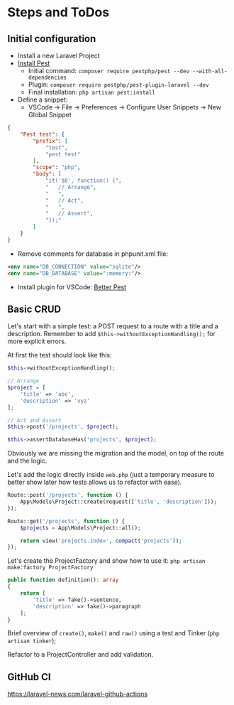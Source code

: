 # Steps and ToDos

## Initial configuration

* Install a new Laravel Project
* [Install Pest](https://pestphp.com/docs/installation)
    * Initial command: `composer require pestphp/pest --dev --with-all-dependencies`
    * Plugin: `composer require pestphp/pest-plugin-laravel --dev`
    * Final installation: `php artisan pest:install`
* Define a snippet:
    * VSCode -> File -> Preferences -> Configure User Snippets -> New Global Snippet
```json
{
    "Pest test": {
        "prefix": [
            "test",
            "pest test"
        ],
        "scope": "php",
        "body": [
            "it('$0', function() {",
            "   // Arrange",
            "   ",
            "   // Act",
            "   ",
            "   // Assert",
            "});"
        ]
    }
}
```
* Remove comments for database in phpunit.xml file:
```xml
<env name="DB_CONNECTION" value="sqlite"/>
<env name="DB_DATABASE" value=":memory:"/>
```
* Install plugin for VSCode: [Better Pest](https://marketplace.visualstudio.com/items?itemName=m1guelpf.better-pest)

## Basic CRUD

Let's start with a simple test: a POST request to a route with a title and a description.
Remember to add `$this->withoutExceptionHandling();` for more explicit errors.

At first the test should look like this:

```php
$this->withoutExceptionHandling();

// Arrange
$project = [
    'title' => 'abc',
    'description' => 'xyz'
];

// Act and Assert
$this->post('/projects', $project);

$this->assertDatabaseHas('projects', $project);
```

Obviously we are missing the migration and the model, on top of the route and the logic.

Let's add the logic directly inside `web.php` (just a temporary measure to better show later how tests allows us to refactor with ease).

```php
Route::post('/projects', function () {
    App\Models\Project::create(request(['title', 'description']));
});

Route::get('/projects', function () {
    $projects = App\Models\Project::all();

    return view('projects.index', compact('projects'));
});
```

Let's create the ProjectFactory and show how to use it:
`php artisan make:factory ProjectFactory`

```php
public function definition(): array
{
    return [
        'title' => fake()->sentence,
        'description' => fake()->paragraph
    ];
}

```

Brief overview of `create()`, `make()` and `raw()` using a test and Tinker (`php artisan tinker`);

Refactor to a ProjectController and add validation.


## GitHub CI
https://laravel-news.com/laravel-github-actions